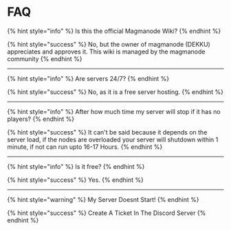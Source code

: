 # FAQ

{% hint style="info" %}
Is this the official Magmanode Wiki?
{% endhint %}

{% hint style="success" %}
No, but the owner of magmanode (DEKKU) appreciates and approves it. This wiki is managed by the magmanode community
{% endhint %}

***

{% hint style="info" %}
Are servers 24/7?
{% endhint %}

{% hint style="success" %}
No, as it is a free server hosting.
{% endhint %}

***

{% hint style="info" %}
After how much time my server will stop if it has no players?
{% endhint %}

{% hint style="success" %}
It can't be said because it depends on the server load, if the nodes are overloaded your server will shutdown within 1 minute, if not can run upto 16-17 Hours.
{% endhint %}

***

{% hint style="info" %}
Is it free?
{% endhint %}

{% hint style="success" %}
Yes.
{% endhint %}

***

{% hint style="warning" %}
My Server Doesnt Start!
{% endhint %}

{% hint style="success" %}
Create A Ticket In The Discord Server
{% endhint %}
